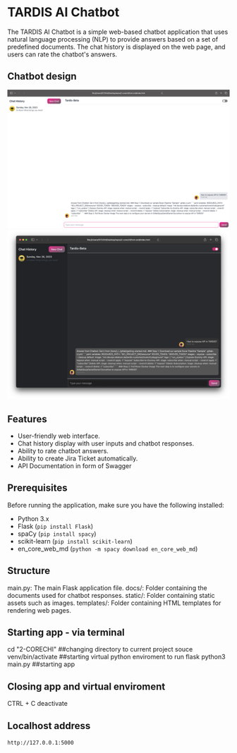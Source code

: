 # TARDIS AI Chatbot

The TARDIS AI Chatbot is a simple web-based chatbot application that uses natural language processing (NLP) to provide answers based on a set of predefined documents. The chat history is displayed on the web page, and users can rate the chatbot's answers.

## Chatbot design

![Design_white](design_white.png)
![Design_black](design_black.png)

## Features

- User-friendly web interface.
- Chat history display with user inputs and chatbot responses.
- Ability to rate chatbot answers.
- Ability to create Jira Ticket automatically.
- API Documentation in form of Swagger

## Prerequisites

Before running the application, make sure you have the following installed:

- Python 3.x
- Flask (`pip install Flask`)
- spaCy (`pip install spacy`)
- scikit-learn (`pip install scikit-learn`)
- en_core_web_md (`python -m spacy download en_core_web_md`)

## Structure

main.py: The main Flask application file.
docs/: Folder containing the documents used for chatbot responses.
static/: Folder containing static assets such as images.
templates/: Folder containing HTML templates for rendering web pages.

## Starting app - via terminal

cd "2-CORECHI" ##changing directory to current project
souce venv/bin/activate ##starting virtual python enviroment to run flask
python3 main.py ##starting app

## Closing app and virtual enviroment
CTRL + C 
deactivate

## Localhost address
```bash
http://127.0.0.1:5000
```
